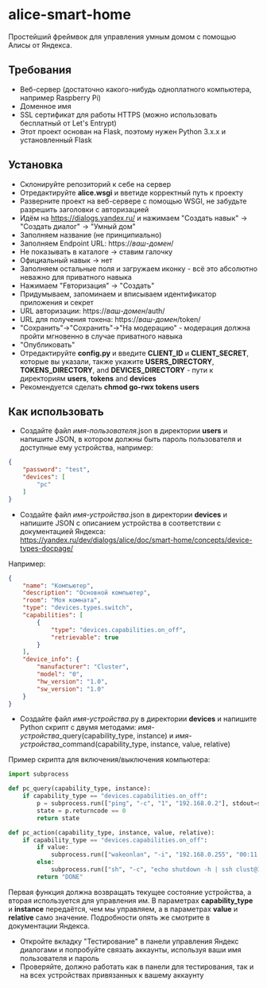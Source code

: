 # alice-smart-home
Простейший фреймвок для управления умным домом с помощью Алисы от Яндекса.

## Требования
* Веб-сервер (достаточно какого-нибудь одноплатного компьютера, например Raspberry Pi)
* Доменное имя
* SSL сертификат для работы HTTPS (можно использовать бесплатный от Let's Entrypt)
* Этот проект основан на Flask, поэтому нужен Python 3.x.x и установленный Flask

## Установка
* Склонируйте репозиторий к себе на сервер
* Отредактируйте __alice.wsgi__ и вветиде корректный путь к проекту
* Разверните проект на веб-сервере с помощью WSGI, не забудьте разрешить заголовки с авторизацией
* Идём на https://dialogs.yandex.ru/ и нажимаем "Создать навык" -> "Создать диалог" -> "Умный дом"
* Заполняем название (не принципиально)
* Заполняем Endpoint URL: https://_ваш-домен_/
* Не показывать в каталоге -> ставим галочку
* Официальный навык -> нет
* Заполняем остальные поля и загружаем иконку - всё это абсолютно неважно для приватного навыка
* Нажимаем "Fвторизация" -> "Cоздать"
* Придумываем, запоминаем и вписываем идентификатор приложения и секрет
* URL авторизации: https://_ваш-домен_/auth/
* URL для получения токена: https://_ваш-домен_/token/
* "Сохранить"->"Cохранить"->"На модерацию" - модерация должна пройти мгновенно в случае приватного навыка
* "Опубликовать"
* Отредактируйте __config.py__ и введите __CLIENT_ID__ и __CLIENT_SECRET__, которые вы указали, также укажите __USERS_DIRECTORY__, __TOKENS_DIRECTORY__, and __DEVICES_DIRECTORY__ - пути к директориям __users__, __tokens__ and __devices__
* Рекомендуется сделать __chmod go-rwx tokens users__

## Как использовать
* Создайте файл _имя-пользователя_.json в директории __users__ и напишите JSON, в котором должны быть пароль пользователя и доступные ему устройства, например:
```json
{
    "password": "test",
    "devices": [
        "pc"
    ]
}
```

* Создайте файл _имя-устройства_.json в директории __devices__ и напишите JSON с описанием устройства в соответствии с документацией Яндекса: https://yandex.ru/dev/dialogs/alice/doc/smart-home/concepts/device-types-docpage/

Например:
```json
{
    "name": "Компьютер",
    "description": "Основной компьютер",
    "room": "Моя комната",
    "type": "devices.types.switch",
    "capabilities": [
        {
            "type": "devices.capabilities.on_off",
            "retrievable": true
        }
    ],
    "device_info": {
        "manufacturer": "Cluster",
        "model": "0",
        "hw_version": "1.0",
        "sw_version": "1.0"
    }
}
```
* Создайте файл _имя-устройства_.py в директории __devices__ и напишите Python скрипт с двумя методами: *имя-устройства*_query(capability_type, instance) и *имя-устройства*_command(capability_type, instance, value, relative)

Пример скрипта для включения/выключения компьютера:
```python
import subprocess

def pc_query(capability_type, instance):
    if capability_type == "devices.capabilities.on_off":
        p = subprocess.run(["ping", "-c", "1", "192.168.0.2"], stdout=subprocess.PIPE)
        state = p.returncode == 0
        return state

def pc_action(capability_type, instance, value, relative):
    if capability_type == "devices.capabilities.on_off":
        if value:
            subprocess.run(["wakeonlan", "-i", "192.168.0.255", "00:11:22:33:44:55"])
        else:
            subprocess.run(["sh", "-c", "echo shutdown -h | ssh clust@192.168.0.2"])
        return "DONE"
```
Первая функция должна возвращать текущее состояние устройства, а вторая используется для управления им. В параметрах __capability_type__ и __instance__ передаётся, чем мы управляем, а в параметрах __value__ и __relative__ само значение. Подробности опять же смотрите в документации Яндекса.

* Откройте вкладку "Тестирование" в панели управления Яндекс диалогами и попробуйте связать аккаунты, используя ваши имя пользователя и пароль
* Проверяйте, должно работать как в панели для тестирования, так и на всех устройствах привязанных к вашему аккаунту
